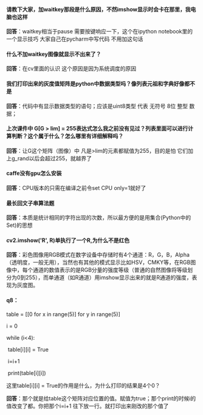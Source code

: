 #### 请教下大家，加waitkey那段是什么原因，不然imshow显示时会卡在那里，我电脑也这样

**回答**：waitkey相当于pause 需要按键响应一下，这个在ipython notebook里的一个显示技巧 大家自己在pycharm中写代码 不用加这句话

#### 什么不加waitkey图像就显示不出来了？

**回答**：在cv里面的认识  这个原因是因为系统调度的原因

#### 我们打印出来的灰度值矩阵是python中数据类型吗？像列表元祖和字典好像都不是  

**回答**：代码中有显示数据类型的语句；应该是uint8类型 代表 无符号 8位 整型 数据；

#### 上次课件中 G[G > lim] = 255表达式怎么我之前没有见过？列表里面可以进行计算判断？这个属于什么？怎么哪里有详细解释吗？

**回答**：让G这个矩阵（图像）中 凡是>lim的元素都赋值为255，目的是怕 它们加上g_rand以后会超过255，就越界了

#### caffe没有gpu怎么安装

 **回答**：CPU版本的只需在编译之前令set CPU only=1就好了

#### 最长回文子串算法题

 **回答**：本质是统计相同的字符出现的次数，所以最方便的是用集合(Python中的Set)的思想

#### cv2.imshow('R', R)单执行了一个R,为什么不是红色

 **回答**：彩色图像用RGB模式在数字设备中存储时有4个通道：R，G，B，Alpha（透明度，一般无用），当然也有其他的模式显示比如HSV，CMKY等，在RGB图像中，每个通道的数值表示的是RGB分量的强度等级（普通的自然图像将等级划分为0到255），而单通道（如R通道）用imshow显示出来的就是R通道的强度，表现为灰度图。

#### q8：

table = [[0 for x in range(5)] for y in range(5)]    

i = 0                                                

while (i<4):                                        

​    table[i][i] = True

​    i=i+1     

​    print(table[i][i]) 

这里table[i][i] = True的作用是什么，为什么打印的结果是4个0？

 **回答**：那个就是给table这个矩阵对应位置的值。赋值为true；那个print的时候i的值改变了都。你把那个i=i+1 往下放一行。就打印出来刚改的那个值了
